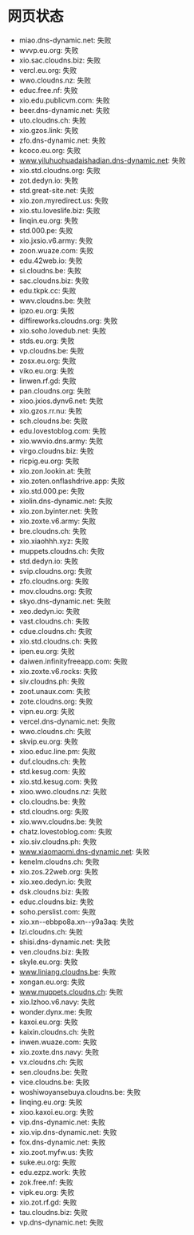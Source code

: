 # 网页状态
- miao.dns-dynamic.net: 失败
- wvvp.eu.org: 失败
- xio.sac.cloudns.biz: 失败
- vercl.eu.org: 失败
- wwo.cloudns.nz: 失败
- educ.free.nf: 失败
- xio.edu.publicvm.com: 失败
- beer.dns-dynamic.net: 失败
- uto.cloudns.ch: 失败
- xio.gzos.link: 失败
- zfo.dns-dynamic.net: 失败
- kcoco.eu.org: 失败
- www.yiluhuohuadaishadian.dns-dynamic.net: 失败
- xio.std.cloudns.org: 失败
- zot.dedyn.io: 失败
- std.great-site.net: 失败
- xio.zon.myredirect.us: 失败
- xio.stu.loveslife.biz: 失败
- linqin.eu.org: 失败
- std.000.pe: 失败
- xio.jxsio.v6.army: 失败
- zoon.wuaze.com: 失败
- edu.42web.io: 失败
- si.cloudns.be: 失败
- sac.cloudns.biz: 失败
- edu.tkpk.cc: 失败
- wwv.cloudns.be: 失败
- ipzo.eu.org: 失败
- diffireworks.cloudns.org: 失败
- xio.soho.lovedub.net: 失败
- stds.eu.org: 失败
- vp.cloudns.be: 失败
- zosx.eu.org: 失败
- viko.eu.org: 失败
- linwen.rf.gd: 失败
- pan.cloudns.org: 失败
- xioo.jxios.dynv6.net: 失败
- xio.gzos.rr.nu: 失败
- sch.cloudns.be: 失败
- edu.lovestoblog.com: 失败
- xio.wwvio.dns.army: 失败
- virgo.cloudns.biz: 失败
- ricpig.eu.org: 失败
- xio.zon.lookin.at: 失败
- xio.zoten.onflashdrive.app: 失败
- xio.std.000.pe: 失败
- xiolin.dns-dynamic.net: 失败
- xio.zon.byinter.net: 失败
- xio.zoxte.v6.army: 失败
- bre.cloudns.ch: 失败
- xio.xiaohhh.xyz: 失败
- muppets.cloudns.ch: 失败
- std.dedyn.io: 失败
- svip.cloudns.org: 失败
- zfo.cloudns.org: 失败
- mov.cloudns.org: 失败
- skyo.dns-dynamic.net: 失败
- xeo.dedyn.io: 失败
- vast.cloudns.ch: 失败
- cdue.cloudns.ch: 失败
- xio.std.cloudns.ch: 失败
- ipen.eu.org: 失败
- daiwen.infinityfreeapp.com: 失败
- xio.zoxte.v6.rocks: 失败
- siv.cloudns.ph: 失败
- zoot.unaux.com: 失败
- zote.cloudns.org: 失败
- vipn.eu.org: 失败
- vercel.dns-dynamic.net: 失败
- wwo.cloudns.ch: 失败
- skvip.eu.org: 失败
- xioo.educ.line.pm: 失败
- duf.cloudns.ch: 失败
- std.kesug.com: 失败
- xio.std.kesug.com: 失败
- xioo.wwo.cloudns.nz: 失败
- clo.cloudns.be: 失败
- std.cloudns.org: 失败
- xio.wwv.cloudns.be: 失败
- chatz.lovestoblog.com: 失败
- xio.siv.cloudns.ph: 失败
- www.xiaomaomi.dns-dynamic.net: 失败
- kenelm.cloudns.ch: 失败
- xio.zos.22web.org: 失败
- xio.xeo.dedyn.io: 失败
- dsk.cloudns.biz: 失败
- educ.cloudns.biz: 失败
- soho.perslist.com: 失败
- xio.xn--ebbpo8a.xn--y9a3aq: 失败
- lzi.cloudns.ch: 失败
- shisi.dns-dynamic.net: 失败
- ven.cloudns.biz: 失败
- skyle.eu.org: 失败
- www.liniang.cloudns.be: 失败
- xongan.eu.org: 失败
- www.muppets.cloudns.ch: 失败
- xio.lzhoo.v6.navy: 失败
- wonder.dynx.me: 失败
- kaxoi.eu.org: 失败
- kaixin.cloudns.ch: 失败
- inwen.wuaze.com: 失败
- xio.zoxte.dns.navy: 失败
- vx.cloudns.ch: 失败
- sen.cloudns.be: 失败
- vice.cloudns.be: 失败
- woshiwoyansebuya.cloudns.be: 失败
- linqing.eu.org: 失败
- xioo.kaxoi.eu.org: 失败
- vip.dns-dynamic.net: 失败
- xio.vip.dns-dynamic.net: 失败
- fox.dns-dynamic.net: 失败
- xio.zoot.myfw.us: 失败
- suke.eu.org: 失败
- edu.ezpz.work: 失败
- zok.free.nf: 失败
- vipk.eu.org: 失败
- xio.zot.rf.gd: 失败
- tau.cloudns.biz: 失败
- vp.dns-dynamic.net: 失败

